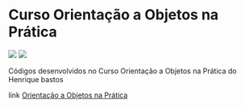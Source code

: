 # Curso Orientação a Objetos na Prática

![](https://img.shields.io/github/last-commit/HenriqueCCdA/DesenvolvimentoWeb?style=plasti&ccolor=blue)
![](https://img.shields.io/badge/Autor-Henrique%20C%20C%20de%20Andrade-blue)


Códigos desenvolvidos no Curso Orientação a Objetos na Prática do Henrique bastos

link [Orientação a Objetos na Prática](https://henriquebastos.net/produtos/orientacao-a-objetos-na-pratica/)
